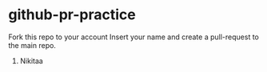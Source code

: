# github-pr-practice
Fork this repo to your account
Insert your name and create a pull-request to the main repo.

1. Nikitaa
 
